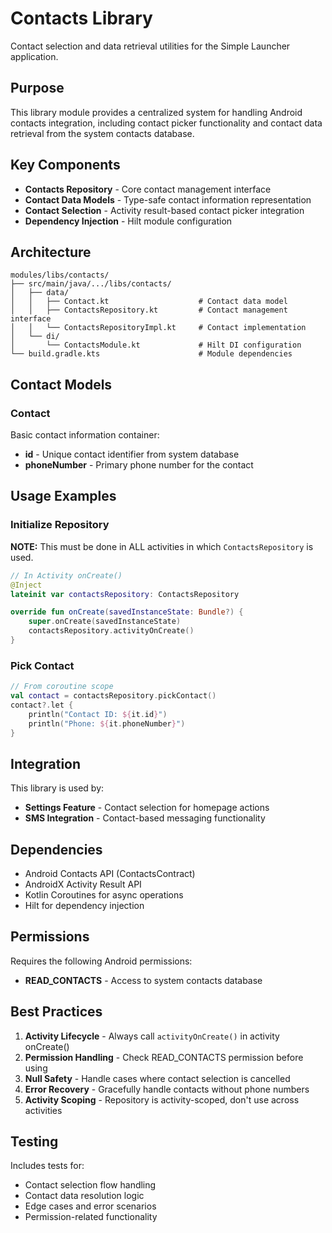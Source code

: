 # Contacts Library

Contact selection and data retrieval utilities for the Simple Launcher application.

## Purpose

This library module provides a centralized system for handling Android contacts integration, including contact picker functionality and contact data retrieval from the system contacts database.

## Key Components

- **Contacts Repository** - Core contact management interface
- **Contact Data Models** - Type-safe contact information representation  
- **Contact Selection** - Activity result-based contact picker integration
- **Dependency Injection** - Hilt module configuration

## Architecture

```
modules/libs/contacts/
├── src/main/java/.../libs/contacts/
│   ├── data/
│   │   ├── Contact.kt                    # Contact data model
│   │   ├── ContactsRepository.kt         # Contact management interface
│   │   └── ContactsRepositoryImpl.kt     # Contact implementation
│   └── di/
│       └── ContactsModule.kt             # Hilt DI configuration
└── build.gradle.kts                      # Module dependencies
```

## Contact Models

### Contact
Basic contact information container:
- **id** - Unique contact identifier from system database
- **phoneNumber** - Primary phone number for the contact

## Usage Examples

### Initialize Repository

**NOTE:** This must be done in ALL activities in which `ContactsRepository` is used.

```kotlin
// In Activity onCreate()
@Inject
lateinit var contactsRepository: ContactsRepository

override fun onCreate(savedInstanceState: Bundle?) {
    super.onCreate(savedInstanceState)
    contactsRepository.activityOnCreate()
}
```

### Pick Contact
```kotlin
// From coroutine scope
val contact = contactsRepository.pickContact()
contact?.let {
    println("Contact ID: ${it.id}")
    println("Phone: ${it.phoneNumber}")
}
```

## Integration

This library is used by:
- **Settings Feature** - Contact selection for homepage actions
- **SMS Integration** - Contact-based messaging functionality

## Dependencies

- Android Contacts API (ContactsContract)
- AndroidX Activity Result API  
- Kotlin Coroutines for async operations
- Hilt for dependency injection

## Permissions

Requires the following Android permissions:
- **READ_CONTACTS** - Access to system contacts database

## Best Practices

1. **Activity Lifecycle** - Always call `activityOnCreate()` in activity onCreate()
2. **Permission Handling** - Check READ_CONTACTS permission before using
3. **Null Safety** - Handle cases where contact selection is cancelled
4. **Error Recovery** - Gracefully handle contacts without phone numbers
5. **Activity Scoping** - Repository is activity-scoped, don't use across activities

## Testing

Includes tests for:
- Contact selection flow handling
- Contact data resolution logic
- Edge cases and error scenarios
- Permission-related functionality